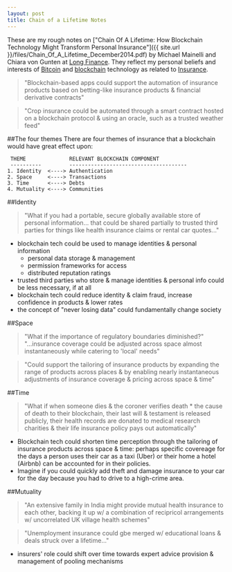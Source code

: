```yaml
---
layout: post
title: Chain of a Lifetime Notes
---
```


These are my rough notes on ["Chain Of A Lifetime: How Blockchain Technology Might Transform Personal Insurance"]({{ site.url }}/files/Chain_Of_A_Lifetime_December2014.pdf) by Michael Mainelli and Chiara von Gunten at [Long Finance](http://www.longfinance.net/). They reflect my personal beliefs and interests of [Bitcoin](http://en.wikipedia.org/wiki/Bitcoin) and [blockchain](http://en.wikipedia.org/wiki/Bitcoin#Block_chain) technology as related to [Insurance](http://en.wikipedia.org/wiki/Insurance).

> "Blockchain-based apps could support the automation of insurance products based on betting-like insurance products & financial derivative contracts"

> "Crop insurance could be automated through a smart contract hosted on a blockchain protocol & using an oracle, such as a trusted weather feed"

##The four themes
There are four themes of insurance that a blockchain would have great effect upon:

     THEME              RELEVANT BLOCKCHAIN COMPONENT
     ----------         --------------------------------------
    1. Identity  <----> Authentication
    2. Space     <----> Transactions
    3. Time      <----> Debts
    4. Mutuality <----> Communities


##Identity
>"What if you had a portable, secure globally available store of personal information... that could be shared partially to trusted third parties for things like health insurance claims or rental car quotes..."

- blockchain tech could be used to manage identities & personal information
    - personal data storage & management
    - permission frameworks for access
    - distributed reputation ratings
- trusted third parties who store & manage identities & personal info could be less necessary, if at all
- blockchain tech could reduce identity & claim fraud, increase confidence in products & lower rates
- the concept of "never losing data" could fundamentally change society

##Space
> "What if the importance of regulatory boundaries diminished?"
> "...insurance coverage could be adjusted across space almost instantaneously while catering to 'local' needs"

> "Could support the tailoring of insurance products by expanding the range of products across places & by enabling nearly instantaneous adjustments of insurance coverage & pricing across space & time"

##Time
> "What if when someone dies & the coroner verifies death * the cause of death to their blockchain, their last will & testament is released publicly, their health records are donated to medical research charities & their life insurance policy pays out automatically"

- Blockchain tech could shorten time perception through the tailoring of insurance products across space & time: perhaps specific covereage for the days a person uses their car as a taxi (Uber) or their home a hotel (Airbnb) can be accounted for in their policies.
- Imagine if you could quickly add theft and damage insurance to your car for the day because you had to drive to a high-crime area.

##Mutuality
> "An extensive family in India might provide mutual health insurance to each other, backing it up w/ a combination of recipricol arrangements w/ uncorrelated UK village health schemes"

> "Unemployment insurance could gbe merged w/ educational loans & deals struck over a lifetime..."

- insurers' role could shift over time towards expert advice provision & management of pooling mechanisms
